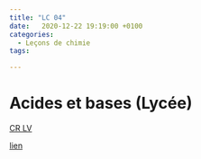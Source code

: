 ```yaml
---
title: "LC 04"
date:   2020-12-22 19:19:00 +0100
categories:
  - Leçons de chimie
tags:

---
```

# Acides et bases (Lycée)

[CR LV](/assets/pdf/LC04.pdf)

<object class="pdf fitvidsignore" data="/assets/pdf/LC04.pdf" type="application/pdf"></object>

<a href="/assets/pdf/LC04.pptx" download>lien</a>
